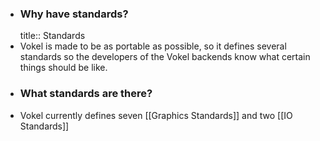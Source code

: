 - ### Why have standards?
  title:: Standards
- Vokel is made to be as portable as possible, so it defines several standards so the developers of the Vokel backends know what certain things should be like.
- ### What standards are there?
- Vokel currently defines seven [[Graphics Standards]] and two [[IO Standards]]